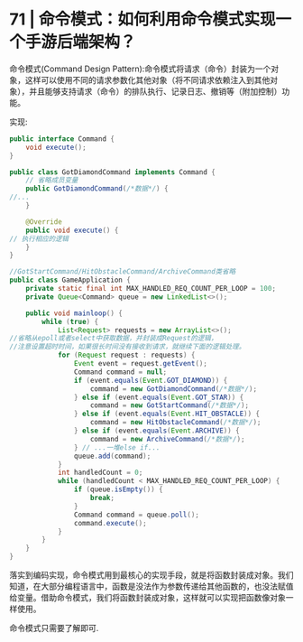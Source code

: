 # 71 | 命令模式：如何利用命令模式实现一个手游后端架构？

命令模式(Command Design Pattern):命令模式将请求（命令）封装为一个对象，这样可以使用不同的请求参数化其他对象（将不同请求依赖注入到其他对象），并且能够支持请求（命令）的排队执行、记录日志、撤销等（附加控制）功能。



实现:

```java
public interface Command {
    void execute();
}

public class GotDiamondCommand implements Command {
    // 省略成员变量
    public GotDiamondCommand(/*数据*/) {
//...
    }

    @Override
    public void execute() {
// 执行相应的逻辑
    }
}

//GotStartCommand/HitObstacleCommand/ArchiveCommand类省略
public class GameApplication {
    private static final int MAX_HANDLED_REQ_COUNT_PER_LOOP = 100;
    private Queue<Command> queue = new LinkedList<>();

    public void mainloop() {
        while (true) {
            List<Request> requests = new ArrayList<>();
//省略从epoll或者select中获取数据，并封装成Request的逻辑，
//注意设置超时时间，如果很长时间没有接收到请求，就继续下面的逻辑处理。
            for (Request request : requests) {
                Event event = request.getEvent();
                Command command = null;
                if (event.equals(Event.GOT_DIAMOND)) {
                    command = new GotDiamondCommand(/*数据*/);
                } else if (event.equals(Event.GOT_STAR)) {
                    command = new GotStartCommand(/*数据*/);
                } else if (event.equals(Event.HIT_OBSTACLE)) {
                    command = new HitObstacleCommand(/*数据*/);
                } else if (event.equals(Event.ARCHIVE)) {
                    command = new ArchiveCommand(/*数据*/);
                } // ...一堆else if...
                queue.add(command);
            }
            int handledCount = 0;
            while (handledCount < MAX_HANDLED_REQ_COUNT_PER_LOOP) {
                if (queue.isEmpty()) {
                    break;
                }
                Command command = queue.poll();
                command.execute();
            }
        }
    }
}
```

落实到编码实现，命令模式用到最核心的实现手段，就是将函数封装成对象。我们知道，在大部分编程语言中，函数是没法作为参数传递给其他函数的，也没法赋值给变量。借助命令模式，我们将函数封装成对象，这样就可以实现把函数像对象一样使用。

命令模式只需要了解即可.